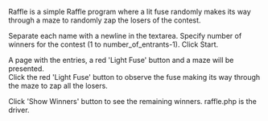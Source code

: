 Raffle is a simple Raffle program where a lit fuse randomly makes its way through a maze to randomly zap the losers of the contest.

Separate each name with a newline in the textarea.  Specify number of winners for the contest (1 to number_of_entrants-1).  Click Start.

A page with the entries, a red 'Light Fuse' button and a maze will be presented.  
Click the red 'Light Fuse' button to observe the fuse making its way through the maze to zap all the losers.

Click 'Show Winners' button to see the remaining winners.
raffle.php is the driver.  
